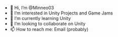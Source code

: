 - 👋 Hi, I’m @Minneo03
- 👀 I’m interested in Unity Projects and Game Jams
- 🌱 I’m currently learning Unity
- 💞️ I’m looking to collaborate on Unity
- 📫 How to reach me: Email (probably)

<!---
Minneo03/Minneo03 is a ✨ special ✨ repository because its `README.md` (this file) appears on your GitHub profile.
You can click the Preview link to take a look at your changes.
--->
